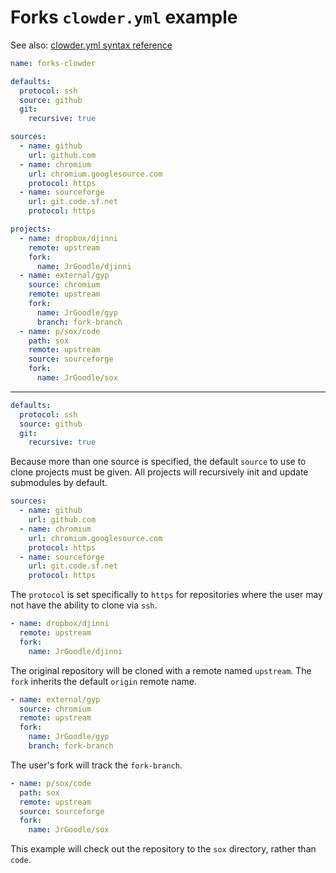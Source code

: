 # Forks `clowder.yml` example

See also: [clowder.yml syntax reference](clowder-yml-syntax-reference.md)

```yaml
name: forks-clowder

defaults:
  protocol: ssh
  source: github
  git:
    recursive: true

sources:
  - name: github
    url: github.com
  - name: chromium
    url: chromium.googlesource.com
    protocol: https
  - name: sourceforge
    url: git.code.sf.net
    protocol: https

projects:
  - name: dropbox/djinni
    remote: upstream
    fork:
      name: JrGoodle/djinni
  - name: external/gyp
    source: chromium
    remote: upstream
    fork:
      name: JrGoodle/gyp
      branch: fork-branch
  - name: p/sox/code
    path: sox
    remote: upstream
    source: sourceforge
    fork:
      name: JrGoodle/sox
```

---

```yaml
defaults:
  protocol: ssh
  source: github
  git:
    recursive: true
```

Because more than one source is specified, the default `source` to use to clone projects must be given. All projects will recursively init and update submodules by default.

```yaml
sources:
  - name: github
    url: github.com
  - name: chromium
    url: chromium.googlesource.com
    protocol: https
  - name: sourceforge
    url: git.code.sf.net
    protocol: https
```

The `protocol` is set specifically to `https` for repositories where the user may not have the ability to clone via `ssh`.

```yaml
- name: dropbox/djinni
  remote: upstream
  fork:
    name: JrGoodle/djinni
```

The original repository will be cloned with a remote named `upstream`. The `fork` inherits the default `origin` remote name.

```yaml
- name: external/gyp
  source: chromium
  remote: upstream
  fork:
    name: JrGoodle/gyp
    branch: fork-branch
```

The user's fork will track the `fork-branch`.

```yaml
- name: p/sox/code
  path: sox
  remote: upstream
  source: sourceforge
  fork:
    name: JrGoodle/sox
```

This example will check out the repository to the `sox` directory, rather than `code`.
